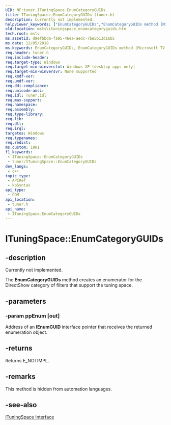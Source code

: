 ```yaml
---
UID: NF:tuner.ITuningSpace.EnumCategoryGUIDs
title: ITuningSpace::EnumCategoryGUIDs (tuner.h)
description: Currently not implemented.
helpviewer_keywords: ["EnumCategoryGUIDs","EnumCategoryGUIDs method [Microsoft TV Technologies]","EnumCategoryGUIDs method [Microsoft TV Technologies]","ITuningSpace interface","ITuningSpace interface [Microsoft TV Technologies]","EnumCategoryGUIDs method","ITuningSpace.EnumCategoryGUIDs","ITuningSpace::EnumCategoryGUIDs","ITuningSpaceEnumCategoryGUIDs","mstv.ituningspace_enumcategoryguids","tuner/ITuningSpace::EnumCategoryGUIDs"]
old-location: mstv\ituningspace_enumcategoryguids.htm
tech.root: mstv
ms.assetid: d9efbbda-fa95-46ea-aedc-7be5b13d16b5
ms.date: 12/05/2018
ms.keywords: EnumCategoryGUIDs, EnumCategoryGUIDs method [Microsoft TV Technologies], EnumCategoryGUIDs method [Microsoft TV Technologies],ITuningSpace interface, ITuningSpace interface [Microsoft TV Technologies],EnumCategoryGUIDs method, ITuningSpace.EnumCategoryGUIDs, ITuningSpace::EnumCategoryGUIDs, ITuningSpaceEnumCategoryGUIDs, mstv.ituningspace_enumcategoryguids, tuner/ITuningSpace::EnumCategoryGUIDs
req.header: tuner.h
req.include-header: 
req.target-type: Windows
req.target-min-winverclnt: Windows XP [desktop apps only]
req.target-min-winversvr: None supported
req.kmdf-ver: 
req.umdf-ver: 
req.ddi-compliance: 
req.unicode-ansi: 
req.idl: Tuner.idl
req.max-support: 
req.namespace: 
req.assembly: 
req.type-library: 
req.lib: 
req.dll: 
req.irql: 
targetos: Windows
req.typenames: 
req.redist: 
ms.custom: 19H1
f1_keywords:
 - ITuningSpace::EnumCategoryGUIDs
 - tuner/ITuningSpace::EnumCategoryGUIDs
dev_langs:
 - c++
topic_type:
 - APIRef
 - kbSyntax
api_type:
 - COM
api_location:
 - tuner.h
api_name:
 - ITuningSpace.EnumCategoryGUIDs
---
```


# ITuningSpace::EnumCategoryGUIDs


## -description

Currently not implemented.
        



The <b>EnumCategoryGUIDs</b> method creates an enumerator for the DirectShow category of filters that support the tuning space.

## -parameters

### -param ppEnum [out]

Address of an <b>IEnumGUID</b> interface pointer that receives the returned enumeration object.

## -returns

Returns E_NOTIMPL.

## -remarks

This method is hidden from automation languages.

## -see-also

<a href="https://docs.microsoft.com/previous-versions/windows/desktop/api/tuner/nn-tuner-ituningspace">ITuningSpace Interface</a>

